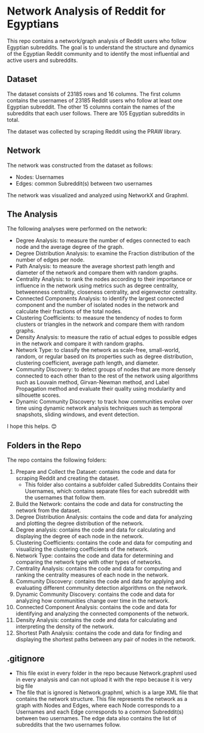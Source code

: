 # Network Analysis of Reddit for Egyptians

This repo contains a network/graph analysis of Reddit users who follow Egyptian subreddits. The goal is to understand the structure and dynamics of the Egyptian Reddit community and to identify the most influential and active users and subreddits.

## Dataset

The dataset consists of 23185 rows and 16 columns. The first column contains the usernames of 23185 Reddit users who follow at least one Egyptian subreddit. The other 15 columns contain the names of the subreddits that each user follows. There are 105 Egyptian subreddits in total.

The dataset was collected by scraping Reddit using the PRAW library.

## Network

The network was constructed from the dataset as follows:

- Nodes: Usernames
- Edges: common Subreddit(s) between two usernames

The network was visualized and analyzed using NetworkX and Graphml.

## The Analysis

The following analyses were performed on the network:

- Degree Analysis: to measure the number of edges connected to each node and the average degree of the graph.
- Degree Distribution Analysis: to examine the Fraction  distribution of the number of edges per node.  
- Path Analysis: to measure the average shortest path length and diameter of the network and compare them with random graphs.
- Centrality Analysis: to rank the nodes according to their importance or influence in the network using metrics such as degree centrality, betweenness centrality, closeness centrality, and eigenvector centrality.
- Connected Components Analysis: to identify the largest connected component and the number of isolated nodes in the network and calculate their fractions of the total nodes.
- Clustering Coefficients: to measure the tendency of nodes to form clusters or triangles in the network and compare them with random graphs.
- Density Analysis: to measure the ratio of actual edges to possible edges in the network and compare it with random graphs.
- Network Type: to classify the network as scale-free, small-world, random, or regular based on its properties such as degree distribution, clustering coefficient, average path length, and diameter.
- Community Discovery: to detect groups of nodes that are more densely connected to each other than to the rest of the network using algorithms such as Louvain method, Girvan-Newman method, and Label Propagation method and evaluate their quality using modularity and silhouette scores.
- Dynamic Community Discovery: to track how communities evolve over time using dynamic network analysis techniques such as temporal snapshots, sliding windows, and event detection.

I hope this helps. 😊

## Folders in the Repo

The repo contains the following folders:

01. Prepare and Collect the Dataset: contains the code and data for scraping Reddit and creating the dataset.    
    - This folder also contains a subfolder called Subreddits Contains their Usernames, which contains separate files for each subreddit with the usernames that follow them.
02. Build the Network: contains the code and data for constructing the network from the dataset.
03. Degree Distribution Analysis: contains the code and data for analyzing and plotting the degree distribution of the network.
04. Degree analysis: contains the code and data for calculating and displaying the degree of each node in the network.
05. Clustering Coefficients: contains the code and data for computing and visualizing the clustering coefficients of the network.
06. Network Type: contains the code and data for determining and comparing the network type with other types of networks.
07. Centrality Analysis: contains the code and data for computing and ranking the centrality measures of each node in the network.
08. Community Discovery: contains the code and data for applying and evaluating different community detection algorithms on the network.
09. Dynamic Community Discovery: contains the code and data for analyzing how communities change over time in the network.
10. Connected Component Analysis: contains the code and data for identifying and analyzing the connected components of the network.
11. Density Analysis: contains the code and data for calculating and interpreting the density of the network. 
12. Shortest Path Analysis: contains the code and data for finding and displaying the shortest paths between any pair of nodes in the network.

## .gitignore

- This file exist in every folder in the repo because  Network.graphml used in every analysis and can not upload it with the repo because it is very big file 
- The file that is ignored is Network.graphml, which is a large XML file that contains the network structure. This file represents the network as a graph with Nodes and Edges, where each Node corresponds to a Usernames and each Edge corresponds to a common Subreddit(s) between two usernames. The edge data also contains the list of subreddits that the two usernames follow.


